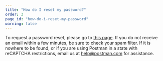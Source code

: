 ```yaml
---
title: "How do I reset my password?"
order: 3
page_id: "how-do-i-reset-my-password"
warning: false
---
```

To request a password reset, please go to [this page](https://identity.getpostman.com/trouble-signing-in). If you do not receive an email within a few minutes, be sure to check your spam filter. If it is nowhere to be found, or if you are using Postman in a state with reCAPTCHA restrictions, email us at help@postman.com for assistance.
